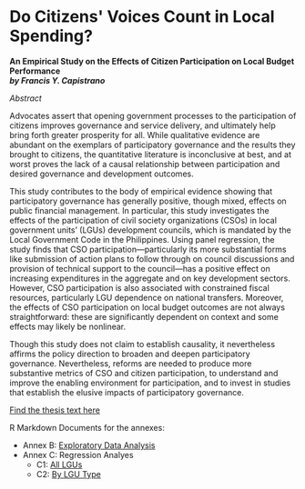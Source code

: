 #  Do Citizens' Voices Count in Local Spending?

**An Empirical Study on the Effects of Citizen Participation on Local Budget Performance**  
***by Francis Y. Capistrano***

*Abstract*

Advocates assert that opening government processes to the participation of citizens improves governance and service delivery, and ultimately help bring forth greater prosperity for all. While qualitative evidence are abundant on the exemplars of participatory governance and the results they brought to citizens, the quantitative literature is inconclusive at best, and at worst proves the lack of a causal relationship between participation and desired governance and development outcomes.

This study contributes to the body of empirical evidence showing that participatory governance has generally positive, though mixed, effects on public financial management. In particular, this study investigates the effects of the participation of civil society organizations (CSOs) in local government units’ (LGUs) development councils, which is mandated by the Local Government Code in the Philippines. Using panel regression, the study finds that CSO participation—particularly its more substantial forms like submission of action plans to follow through on council discussions and provision of technical support to the council—has a positive effect on increasing expenditures in the aggregate and on key development sectors. However, CSO participation is also associated with constrained fiscal resources, particularly LGU dependence on national transfers. Moreover, the effects of CSO participation on local budget outcomes are not always straightforward: these are significantly dependent on context and some effects may likely be nonlinear. 

Though this study does not claim to establish causality, it nevertheless affirms the policy direction to broaden and deepen participatory governance. Nevertheless, reforms are needed to produce more substantive metrics of CSO and citizen participation, to understand and improve the enabling environment for participation, and to invest in studies that establish the elusive impacts of participatory governance.

[Find the thesis text here](https://kapicapistrano.github.io/MDE_Thesis/Econ300_2023_Capistrano.pdf)

R Markdown Documents for the annexes:
- Annex B: [Exploratory Data Analysis](https://kapicapistrano.github.io/MDE_Thesis/Capistrano-Thesis-Annex-B-EDA--20230821-.html)
- Annex C: Regression Analyes
  - C1: [All LGUs](https://kapicapistrano.github.io/MDE_Thesis/Capistrano-Thesis-Annex-C1-All-LGUs--20230821-.html)
  - C2: [By LGU Type](https://kapicapistrano.github.io/MDE_Thesis/Capistrano-Thesis-Annex-C2-Per-LGU-Type--20230826-.html)
